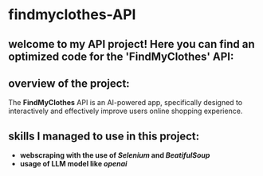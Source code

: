 # findmyclothes-API

## welcome to my API project! Here you can find an optimized code for the 'FindMyClothes' API:

## overview of the project:
The **FindMyClothes** API is an AI-powered app, specifically designed to interactively and effectively improve users online shopping experience.
## skills I managed to use in this project:
- **webscraping with the use of *Selenium* and *BeatifulSoup***
- **usage of LLM model like *openai***
